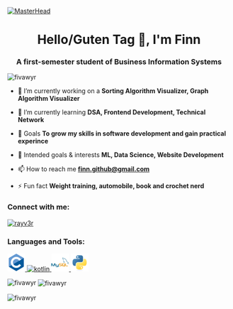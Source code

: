 
[![MasterHead](https://camo.githubusercontent.com/c4a36e4d785abf0d18994460af182ce55df8155200dfe51bb0c9ea3b00cf194c/68747470733a2f2f696e646f616e616c79746963612e636f6d2f7374617469632f696d616765732f62616e6e6572722e676966)]()
<h1 align="center">Hello/Guten Tag 👋, I'm Finn</h1>
<h3 align="center">A first-semester student of Business Information Systems</h3>


<p align="left"> <img src="https://komarev.com/ghpvc/?username=fivawyr&label=Profile%20views&color=0e75b6&style=flat" alt="fivawyr" /> </p>

- 🔭 I’m currently working on a **Sorting Algorithm Visualizer, Graph Algorithm Visualizer**

- 🌱 I’m currently learning **DSA, Frontend Development, Technical Network**

- 🤝 Goals **To grow my skills in software development and gain practical experince**

- :rocket: Intended goals & interests **ML, Data Science, Website Development**


- 📫 How to reach me **finn.github@gmail.com**

- ⚡ Fun fact **Weight training, automobile, book and crochet nerd**

<h3 align="left">Connect with me:</h3>
<p align="left">
<a href="https://discord.gg/rayv3r" target="blank"><img align="center" src="https://raw.githubusercontent.com/rahuldkjain/github-profile-readme-generator/master/src/images/icons/Social/discord.svg" alt="rayv3r" height="30" width="40" /></a>
</p>

<h3 align="left">Languages and Tools:</h3>
<p align="left"> <a href="https://www.cprogramming.com/" target="_blank" rel="noreferrer"> <img src="https://raw.githubusercontent.com/devicons/devicon/master/icons/c/c-original.svg" alt="c" width="40" height="40"/> </a> <a href="https://kotlinlang.org" target="_blank" rel="noreferrer"> <img src="https://www.vectorlogo.zone/logos/kotlinlang/kotlinlang-icon.svg" alt="kotlin" width="40" height="40"/> </a> <a href="https://www.mysql.com/" target="_blank" rel="noreferrer"> <img src="https://raw.githubusercontent.com/devicons/devicon/master/icons/mysql/mysql-original-wordmark.svg" alt="mysql" width="40" height="40"/> </a> <a href="https://www.python.org" target="_blank" rel="noreferrer"> <img src="https://raw.githubusercontent.com/devicons/devicon/master/icons/python/python-original.svg" alt="python" width="40" height="40"/> </a> </p>

<p><img align="left" src="https://github-readme-stats.vercel.app/api/top-langs?username=fivawyr&show_icons=true&locale=en&layout=compact" alt="fivawyr" /></p>

<p>&nbsp;<img align="center" src="https://github-readme-stats.vercel.app/api?username=fivawyr&show_icons=true&locale=en" alt="fivawyr" /></p>

<p><img align="center" src="https://github-readme-streak-stats.herokuapp.com/?user=fivawyr" alt="fivawyr" /></p>
